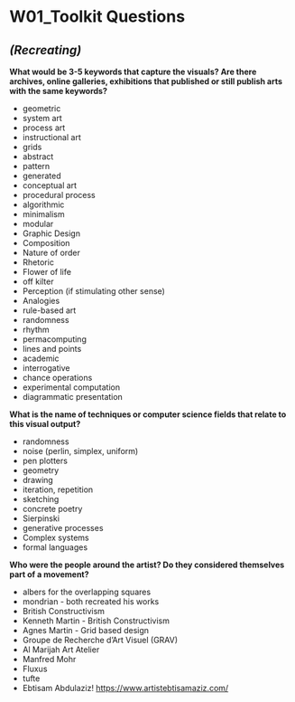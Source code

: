 # W01_Toolkit Questions

## *(Recreating)*

**What would be 3-5 keywords that capture the visuals? Are there archives, online galleries, exhibitions that published or still publish arts with the same keywords?**

- geometric
- system art
- process art
- instructional art
- grids
- abstract
- pattern
- generated
- conceptual art
- procedural process
- algorithmic
- minimalism
- modular
- Graphic Design
- Composition
- Nature of order
- Rhetoric
- Flower of life
- off kilter
- Perception (if stimulating other sense)
- Analogies
- rule-based art
- randomness
- rhythm
- permacomputing
- lines and points
- academic
- interrogative
- chance operations
- experimental computation
- diagrammatic presentation


**What is the name of techniques or computer science fields that relate to this visual output?**

- randomness
- noise (perlin, simplex, uniform)
- pen plotters
- geometry
- drawing
- iteration, repetition
- sketching
- concrete poetry
- Sierpinski
- generative processes
- Complex systems
- formal languages

**Who were the people around the artist? Do they considered themselves part of a movement?**

- albers for the overlapping squares
- mondrian - both recreated his works
- British Constructivism
- Kenneth Martin - British Constructivism
- Agnes Martin - Grid based design
- Groupe de Recherche d’Art Visuel (GRAV)
- Al Marijah Art Atelier
- Manfred Mohr
- Fluxus
- tufte
- Ebtisam Abdulaziz! https://www.artistebtisamaziz.com/
